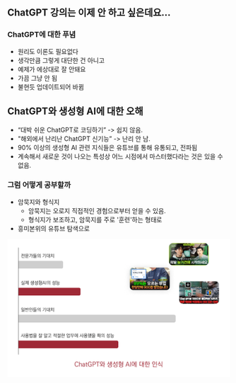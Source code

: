 ## ChatGPT 강의는 이제 안 하고 싶은데요...

### ChatGPT에 대한 푸념

- 원리도 이론도 필요없다
- 생각만큼 그렇게 대단한 건 아니고
- 예제가 에상대로 잘 안돼요
- 가끔 그냥 안 됨
- 불현듯 업데이트되어 바뀜

## ChatGPT와 생성형 AI에 대한 오해

- “대박 쉬운 ChatGPT로 코딩하기” -> 쉽지 않음.
- "해외에서 난리난 ChatGPT 신기능” -> 난리 안 남.
- 90% 이상의 생성형 AI 관련 지식들은 유튜브를 통해 유통되고, 전파됨
- 계속해서 새로운 것이 나오는 특성상 어느 시점에서 마스터했다라는 것은 있을 수 없음.

### 그럼 어떻게 공부할까

- 암묵지와 형식지
	- 암묵지는 오로지 직접적인 경험으로부터 얻을 수 있음.
	- 형식지가 보조하고, 암묵지를 주로 '훈련'하는 형태로
- 흥미본위의 유튜브 탐색으로

![](attachments/image33.png)
